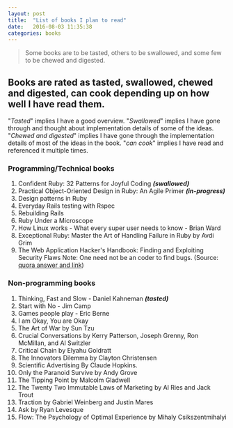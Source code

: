 ```yaml
---
layout: post
title:  "List of books I plan to read"
date:   2016-08-03 11:35:38
categories: books
---
```

>Some books are to be tasted, others to be swallowed, and some few to be chewed and digested.

## Books are rated as tasted, swallowed, chewed and digested, can cook depending up on how well I have read them.

"*Tasted*" implies I have a good overview. "*Swallowed*" implies I have gone through and thought about
implementation details of some of the ideas. "*Chewed and digested*" implies I have gone through the implementation details of most of the ideas in the book. "*can cook*" implies I have read and referenced it multiple times.

### Programming/Technical books
1. Confident Ruby: 32 Patterns for Joyful Coding ***(swallowed)***
2. Practical Object-Oriented Design in Ruby: An Agile Primer ***(in-progress)***
3. Design patterns in Ruby
4. Everyday Rails testing with Rspec
5. Rebuilding Rails
6. Ruby Under a Microscope
7. How Linux works - What every super user needs to know - Brian Ward
8. Exceptional Ruby: Master the Art of Handling Failure in Ruby by Avdi Grim
9. The Web Application Hacker's Handbook: Finding and Exploiting Security Flaws
Note: One need not be an coder to find bugs.  (Source: [quora answer and link](https://www.quora.com/What-was-the-most-magical-moment-of-your-life/answer/Manish-Bhattacharya))


### Non-programming books
1. Thinking, Fast and Slow - Daniel Kahneman ***(tasted)***
2. Start with No - Jim Camp
3. Games people play - Eric Berne
4. I am Okay, You are Okay
5. The Art of War by Sun Tzu
6. Crucial Conversations by Kerry Patterson, Joseph Grenny, Ron McMillan, and Al Switzler
7. Critical Chain by Elyahu Goldratt
8. The Innovators Dilemma by Clayton Christensen
9. Scientific Advertising By Claude Hopkins.
10. Only the Paranoid Survive by Andy Grove
11. The Tipping Point by Malcolm Gladwell
12. The Twenty Two Immutable Laws of Marketing by Al Ries and Jack Trout
13. Traction by Gabriel Weinberg and Justin Mares
14. Ask by Ryan Levesque
15. Flow: The Psychology of Optimal Experience by Mihaly Csikszentmihalyi
